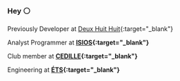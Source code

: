 ### Hey :white_circle:

Previously Developer at [Deux Huit Huit](https://deuxhuithuit.com/){:target="_blank"}

Analyst Programmer at **[ISIOS](https://isios.ca/){:target="_blank"}**

Club member at **[CEDILLE](https://cedille.club/){:target="_blank"}**

Engineering at **[ÉTS](https://www.etsmtl.ca/en/studies/Undergraduate-Programs/Bachelor-of-Software-Engineering){:target="_blank"}**
